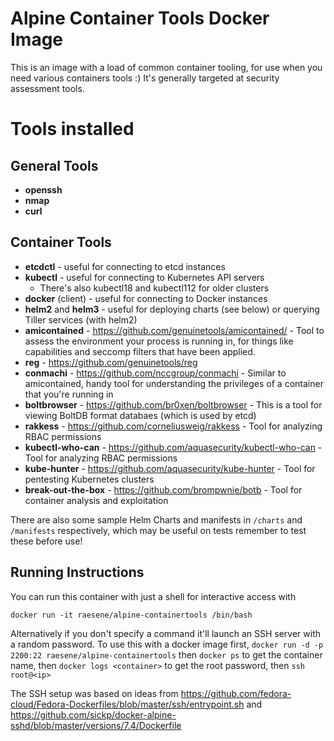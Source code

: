 # Alpine Container Tools Docker Image

This is an image with a load of common container tooling, for use when you need various containers tools :) It's generally targeted at security assessment tools.

# Tools installed

## General Tools

- **openssh** 
- **nmap**
- **curl**

## Container Tools

- **etcdctl** - useful for connecting to etcd instances
- **kubectl** - useful for connecting to Kubernetes API servers
  * There's also kubectl18 and kubectl112 for older clusters
- **docker** (client) - useful for connecting to Docker instances
- **helm2** and **helm3** - useful for deploying charts (see below) or querying Tiller services (with helm2)
- **amicontained** - https://github.com/genuinetools/amicontained/ - Tool to assess the environment your process is running in, for things like capabilities and seccomp filters that have been applied.
- **reg** - https://github.com/genuinetools/reg
- **conmachi** - https://github.com/nccgroup/conmachi - Similar to amicontained, handy tool for understanding the privileges of a container that you're running in
- **boltbrowser** - https://github.com/br0xen/boltbrowser - This is a tool for viewing BoltDB format databaes (which is used by etcd)
- **rakkess** - https://github.com/corneliusweig/rakkess - Tool for analyzing RBAC permissions
- **kubectl-who-can** - https://github.com/aquasecurity/kubectl-who-can - Tool for analyzing RBAC permissions
- **kube-hunter** - https://github.com/aquasecurity/kube-hunter - Tool for pentesting Kubernetes clusters
- **break-out-the-box** - https://github.com/brompwnie/botb - Tool for container analysis and exploitation

There are also some sample Helm Charts and manifests in `/charts` and `/manifests` respectively, which may be useful on tests remember to test these before use!


## Running Instructions

You can run this container with just a shell for interactive access with 

`docker run -it raesene/alpine-containertools /bin/bash`

Alternatively if you don't specify a command it'll launch an SSH server with a random password. To use this with a docker image first, `docker run -d -p 2200:22 raesene/alpine-containertools` then `docker ps` to get the container name, then `docker logs <container>` to get the root password, then `ssh root@<ip>` 


The SSH setup was based on ideas from https://github.com/fedora-cloud/Fedora-Dockerfiles/blob/master/ssh/entrypoint.sh and
https://github.com/sickp/docker-alpine-sshd/blob/master/versions/7.4/Dockerfile

